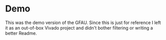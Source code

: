 # Demo
This was the demo version of the GFAU. 
Since this is just for reference I left it as an out-of-box Vivado project and didn't bother filtering or writing a better Readme.
